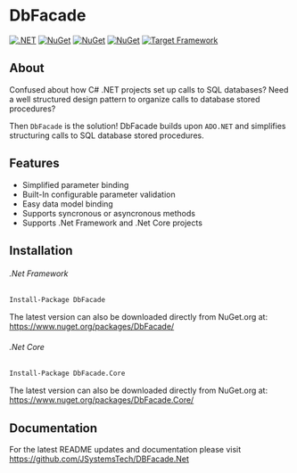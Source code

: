 # DbFacade
[![.NET](https://github.com/JSystemsTech/DBFacade.Net/actions/workflows/NetFxCI.yml/badge.svg?branch=master)](https://github.com/JSystemsTech/DBFacade.Net/actions/workflows/NetFxCI.yml)
 [![NuGet](https://img.shields.io/nuget/v/DbFacade?label=nuget%20DbFacade)](https://nuget.org/packages/DbFacade) [![NuGet](https://img.shields.io/badge/Target%20Framework-.NET%20Framework%204.8-blue)](https://nuget.org/packages/DbFacade)
  [![NuGet](https://img.shields.io/nuget/v/DbFacade.Core?label=nuget%20DbFacade.Core)](https://nuget.org/packages/DbFacade.Core) [![Target Framework](https://img.shields.io/badge/Target%20Framework-.NET%20Core%203.1-blue)](https://nuget.org/packages/DbFacade.Core)
## About

Confused about how C# .NET projects set up calls to SQL databases? Need a well structured design pattern to organize calls to database stored procedures? 

Then `DbFacade` is the solution! DbFacade builds upon `ADO.NET` and simplifies structuring calls to SQL database stored procedures.

## Features
* Simplified parameter binding
* Built-In configurable parameter validation
* Easy data model binding
* Supports syncronous or asyncronous methods
* Supports .Net Framework and .Net Core projects 

## Installation
###### .Net Framework

```bash
Install-Package DbFacade
```
The latest version can also be downloaded directly from NuGet.org at: https://www.nuget.org/packages/DbFacade/

###### .Net Core

```bash
Install-Package DbFacade.Core
```
The latest version can also be downloaded directly from NuGet.org at: https://www.nuget.org/packages/DbFacade.Core/

## Documentation
For the latest README updates and documentation please visit https://github.com/JSystemsTech/DBFacade.Net 